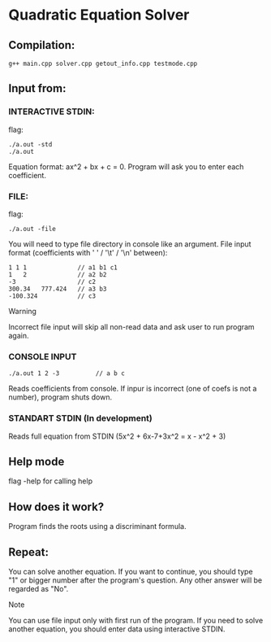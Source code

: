 # Quadratic Equation Solver
## Compilation:
```
g++ main.cpp solver.cpp getout_info.cpp testmode.cpp
```
## Input from:
### INTERACTIVE STDIN:
flag:
```
./a.out -std
./a.out
```
Equation format: ax^2 + bx + c = 0. Program will ask you to enter each coefficient.
### FILE:
flag:
```
./a.out -file
```
You will need to type file directory in console like an argument.
File input format (coefficients with ' ' / '\\t' / '\\n' between):
```
1 1 1              // a1 b1 c1
1   2              // a2 b2
-3                 // c2
300.34   777.424   // a3 b3
-100.324           // c3
```
> [!WARNING]
> Incorrect file input will skip all non-read data and ask user to run program again.
### CONSOLE INPUT
```
./a.out 1 2 -3          // a b c
```
Reads coefficients from console. If inpur is incorrect (one of coefs is not a number), program shuts down.
### STANDART STDIN (In development)
Reads full equation from STDIN (5x^2 + 6x-7+3x^2 =  x - x^2 + 3)
## Help mode
flag -help for calling help
## How does it work?
Program finds the roots using a discriminant formula.
## Repeat:
You can solve another equation. If you want to continue, you should type "1" or bigger number after the program's question. Any other answer will be regarded as "No".
> [!NOTE]
> You can use file input only with first run of the program. If you need to solve another equation, you should enter data using interactive STDIN.
